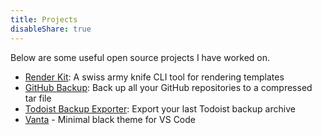 ```yaml
---
title: Projects
disableShare: true
---
```


Below are some useful open source projects I have worked on.

- [Render Kit](https://github.com/orellazri/renderkit): A swiss army knife CLI tool for rendering templates
- [GitHub Backup](https://github.com/orellazri/github-backup): Back up all your GitHub repositories to a compressed tar file
- [Todoist Backup Exporter](https://github.com/orellazri/todoist-backup-exporter): Export your last Todoist backup archive
- [Vanta](https://github.com/orellazri/vanta) - Minimal black theme for VS Code
